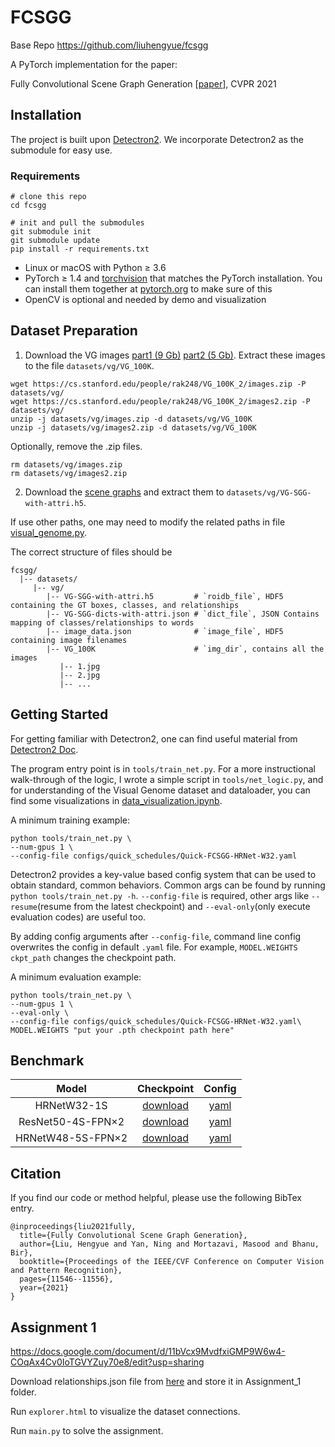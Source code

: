 # FCSGG

Base Repo https://github.com/liuhengyue/fcsgg

A PyTorch implementation for the paper:

Fully Convolutional Scene Graph Generation \[[paper](https://arxiv.org/abs/2103.16083)\], CVPR 2021

## Installation

The project is built upon [Detectron2](https://github.com/facebookresearch/detectron2). We incorporate Detectron2 as the submodule for easy use.

### Requirements

```
# clone this repo
cd fcsgg

# init and pull the submodules
git submodule init 
git submodule update
pip install -r requirements.txt
```

- Linux or macOS with Python ≥ 3.6
- PyTorch ≥ 1.4 and [torchvision](https://github.com/pytorch/vision/) that matches the PyTorch installation.
  You can install them together at [pytorch.org](https://pytorch.org) to make sure of this
- OpenCV is optional and needed by demo and visualization

## Dataset Preparation

1. Download the VG images [part1 (9 Gb)](https://cs.stanford.edu/people/rak248/VG_100K_2/images.zip) [part2 (5 Gb)](https://cs.stanford.edu/people/rak248/VG_100K_2/images2.zip). Extract these images to the file `datasets/vg/VG_100K`. 

```
wget https://cs.stanford.edu/people/rak248/VG_100K_2/images.zip -P datasets/vg/
wget https://cs.stanford.edu/people/rak248/VG_100K_2/images2.zip -P datasets/vg/
unzip -j datasets/vg/images.zip -d datasets/vg/VG_100K
unzip -j datasets/vg/images2.zip -d datasets/vg/VG_100K
```
Optionally, remove the .zip files.
```
rm datasets/vg/images.zip
rm datasets/vg/images2.zip
```   
  
2. Download the [scene graphs](https://1drv.ms/u/s!AmRLLNf6bzcir8xf9oC3eNWlVMTRDw?e=63t7Ed) and extract them to `datasets/vg/VG-SGG-with-attri.h5`.

If use other paths, one may need to modify the related paths in file [visual_genome.py](fcsgg/data/datasets/visual_genome.py).

The correct structure of files should be

```
fcsgg/
  |-- datasets/
     |-- vg/
        |-- VG-SGG-with-attri.h5         # `roidb_file`, HDF5 containing the GT boxes, classes, and relationships
        |-- VG-SGG-dicts-with-attri.json # `dict_file`, JSON Contains mapping of classes/relationships to words
        |-- image_data.json              # `image_file`, HDF5 containing image filenames
        |-- VG_100K                      # `img_dir`, contains all the images
           |-- 1.jpg
           |-- 2.jpg
           |-- ...

```

## Getting Started

For getting familiar with Detectron2, one can find useful material from [Detectron2 Doc](https://detectron2.readthedocs.io/index.html).

The program entry point is in `tools/train_net.py`. For a more instructional walk-through of the logic, I wrote a simple script in `tools/net_logic.py`, and for understanding of the Visual Genome dataset and dataloader, you can find some visualizations in [data_visualization.ipynb](tools/data_visualization.ipynb).

A minimum training example:
```
python tools/train_net.py \ 
--num-gpus 1 \
--config-file configs/quick_schedules/Quick-FCSGG-HRNet-W32.yaml
```
Detectron2 provides a key-value based config system that can be used to obtain standard, common behaviors. Common args can be found by running `python tools/train_net.py -h`. `--config-file` is required, other args like `--resume`(resume from the latest checkpoint) and `--eval-only`(only execute evaluation codes) are useful too.

By adding config arguments after `--config-file`, command line config overwrites the config in default `.yaml` file. For example, `MODEL.WEIGHTS ckpt_path` changes the checkpoint path.

A minimum evaluation example:
```
python tools/train_net.py \ 
--num-gpus 1 \
--eval-only \
--config-file configs/quick_schedules/Quick-FCSGG-HRNet-W32.yaml\
MODEL.WEIGHTS "put your .pth checkpoint path here"
```

## Benchmark

| Model | Checkpoint | Config |
| :---: | :---: | :---: |
| HRNetW32-1S   | [download](https://drive.google.com/file/d/1IpSDAZQW8irJyfWW5jep9fBVPRZcsTzl/view?usp=sharing) | [yaml](configs/FCSGG_HRNet_W32_2xDownRAF_512x512_MS.yaml) |
| ResNet50-4S-FPN×2   | [download](https://drive.google.com/file/d/10rtVr16RO2hd_JyiaBh8eNuxHvyTENR1/view?usp=sharing) | [yaml](configs/FCSGG-Res50-BiFPN-P2P5-MultiscaleHead-MS.yaml) |
| HRNetW48-5S-FPN×2  | [download](https://drive.google.com/file/d/1T7zZ_Rq5_mBhf1G89ab4w_SKz39IucsG/view?usp=sharing) | [yaml](configs/FCSGG_HRNet_W48_DualHRFPN_5s_Fixsize_640x1024_MS.yaml) |

## Citation
If you find our code or method helpful, please use the following BibTex entry.
```
@inproceedings{liu2021fully,
  title={Fully Convolutional Scene Graph Generation},
  author={Liu, Hengyue and Yan, Ning and Mortazavi, Masood and Bhanu, Bir},
  booktitle={Proceedings of the IEEE/CVF Conference on Computer Vision and Pattern Recognition},
  pages={11546--11556},
  year={2021}
}
```


## Assignment 1

https://docs.google.com/document/d/11bVcx9MvdfxiGMP9W6w4-COqAx4Cv0IoTGVYZuy70e8/edit?usp=sharing

Download relationships.json file from [here](https://homes.cs.washington.edu/~ranjay/visualgenome/api.html) and store it in Assignment_1 folder. 

Run `explorer.html` to visualize the dataset connections.

Run `main.py` to solve the assignment.


